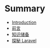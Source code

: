 # Summary

* [Introduction](README.md)
* [前言](foreword.md)
* [知识储备](basics.md)
* [探秘 Laravel](chapter1/readme.md)

